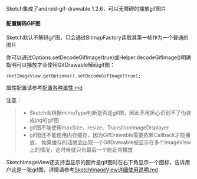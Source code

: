 Sketch集成了android-gif-drawable 1.2.6，可以无障碍的播放gif图片

#### 配置解码GIF图
Sketch默认不解码gif图，只会通过BitmapFactory读取其第一帧作为一个普通的图片

你可以通过Options.setDecodeGifImage(true)或Helper.decodeGifImage()明确指明可以播放才会使用GifDrawable解码gif图：

```
sketImageView.getOptions().setDecodeGifImage(true);
```
属性配置请参考[配置各种属性.md](options.md)

注意：
>* Sketch会根据mimeType判断是否是gif图，因此不用担心识别不了伪装成jpg的gif图
>* gif图不能使用maxSize、resize、TransitionImageDisplayer
>* gif图还不能使用内存缓存，因为GifDrawable需要依赖Callback才能播放，
如果缓存的话就会出现一个GifDrawable被显示在多个ImageView上的情况，这时候就只有最后一个能正常播放

SketchImageView还支持当显示的图片是gif图时在右下角显示一个图标，告诉用户这是一张gif图，详情请参考[SketchImageView详细使用说明.md](sketch_image_view.md)
